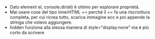 * Dato element el, console.dir(el) è ottimo per esplorare proprietà.
* Mai usare cose del tipo innerHTML += perché il += fa una riscriottura completa, per cui ricrea tutto, scarica immagine ecc e poi appende la stringa che volevo aggiungere.
* hidden funziona alla stessa maniera di style="display:none" ma è più corto da scrivere 